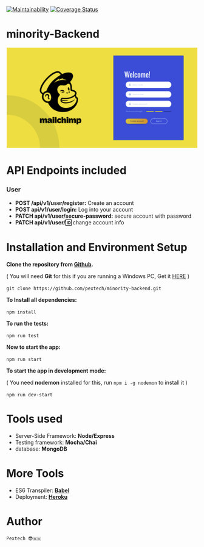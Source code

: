 <!-- ![Build Status](https://github.com/pextech/DutyGenerator/workflows/Node.js%20CI/badge.svg) -->
[![Maintainability](https://api.codeclimate.com/v1/badges/914387c533a83662f9ad/maintainability)](https://codeclimate.com/github/pextech/DutyGenerator/maintainability)
[![Coverage Status](https://coveralls.io/repos/github/pextech/DutyGenerator/badge.svg?branch=develop)](https://coveralls.io/github/pextech/DutyGenerator?branch=develop)

# minority-Backend 

![Design preview for the minority app](ui.png)

<!-- The Github-page Link of the hosted front-end app **[HERE]()** -->

# API Endpoints included

### User

- **POST /api/v1/user/register:** Create an account
- **POST api/v1/user/login:** Log into your account
- **PATCH api/v1/user/secure-password:** secure account with password
- **PATCH api/v1/user/:id:** change account info



# Installation and Environment Setup

**Clone the repository from [Github](https://github.com/pextech/minority-backend.git).**

( You will need **Git** for this if you are running a Windows PC, Get it [HERE](https://git-scm.com/) )

```git clone https://github.com/pextech/minority-backend.git```

**To Install all dependencies:**

```npm install```

**To run the tests:**

```npm run test```

**Now to start the app:**

```npm run start```

**To start the app in development mode:**

( You need **nodemon** installed for this, run `npm i -g nodemon` to install it )

```npm run dev-start```

# Tools used

- Server-Side Framework: **Node/Express**
- Testing framework: **Mocha/Chai**
- database: **MongoDB**

# More Tools

- ES6 Transpiler: **[Babel](babeljs.io)**
- Deployment: **[Heroku](https://www.heroku.com)**

# Author 

` Pextech 😎🇷🇼 `